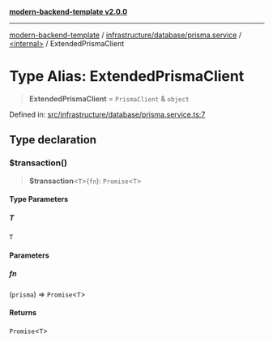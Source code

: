 [**modern-backend-template v2.0.0**](../../../../../README.md)

***

[modern-backend-template](../../../../../modules.md) / [infrastructure/database/prisma.service](../../README.md) / [\<internal\>](../README.md) / ExtendedPrismaClient

# Type Alias: ExtendedPrismaClient

> **ExtendedPrismaClient** = `PrismaClient` & `object`

Defined in: [src/infrastructure/database/prisma.service.ts:7](https://github.com/maemreyo/saas-4cus-nodejs/blob/2a5b3f3aa11335dfa561e80e1feabb8e6084261e/src/infrastructure/database/prisma.service.ts#L7)

## Type declaration

### $transaction()

> **$transaction**\<`T`\>(`fn`): `Promise`\<`T`\>

#### Type Parameters

##### T

`T`

#### Parameters

##### fn

(`prisma`) => `Promise`\<`T`\>

#### Returns

`Promise`\<`T`\>
